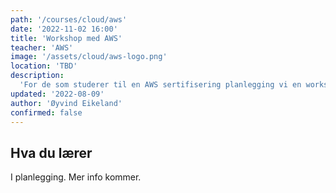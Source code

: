 ```yaml
---
path: '/courses/cloud/aws'
date: '2022-11-02 16:00'
title: 'Workshop med AWS'
teacher: 'AWS'
image: '/assets/cloud/aws-logo.png'
location: 'TBD'
description:
  'For de som studerer til en AWS sertifisering planlegging vi en workshop med AWS.'
updated: '2022-08-09'
author: 'Øyvind Eikeland'
confirmed: false
---
```


## Hva du lærer

I planlegging. Mer info kommer.
